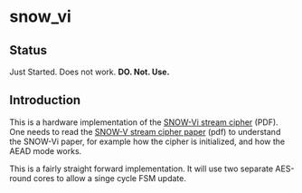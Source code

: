 # snow_vi

## Status
Just Started. Does not work. **DO. Not. Use.**

## Introduction
This is a hardware implementation of the [SNOW-Vi stream cipher](https://eprint.iacr.org/2021/236.pdf) (PDF).
One needs to read the [SNOW-V stream cipher paper](https://tosc.iacr.org/index.php/ToSC/article/view/8356/7705) (pdf) to understand the SNOW-Vi paper, for example how the cipher is initialized, and how the AEAD mode works.

This is a fairly straight forward implementation. It will use two separate AES-round cores to allow a singe cycle FSM update.
